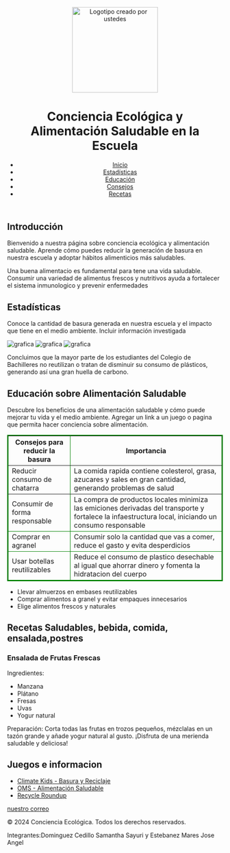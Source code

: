 <!DOCTYPE html>
<html lang="es">
<head>
<meta charset="UTF-8">
<meta name="viewport" content="width=device-width, initial-scale=1.0">
<title>Conciencia Ecológica y Alimentación Saludable</title>
<link rel="stylesheet" href="styles.css">
<script src="script.js" defer></script>
</head>
<body>
<header>
<img src="logo.png" alt="Logotipo creado por ustedes" width="200" height="200">
<h1>Conciencia Ecológica y Alimentación Saludable en la Escuela</h1>
<nav>
<ul>
<li><a href="#inicio">Inicio</a></li>
<li><a href="#estadisticas">Estadísticas</a></li>
<li><a href="#educacion">Educación</a></li>
<li><a href="#consejos">Consejos</a></li>
<li><a href="#recetas">Recetas</a></li>
</ul>
</nav>
</header>
<section id="inicio">
<h2>Introducción</h2>
<p>Bienvenido a nuestra página sobre conciencia ecológica y alimentación saludable. Aprende cómo puedes reducir la generación de basura en nuestra escuela y adoptar hábitos alimenticios más saludables.</p>
<p> Una buena alimentacio es fundamental para tene una vida saludable. Consumir una variedad de alimentus frescos y nutritivos ayuda a fortalecer el sistema inmunologico y prevenir enfermedades</p>
</section>
<section id="estadisticas">
<h2>Estadísticas</h2>
<p>Conoce la cantidad de basura generada en nuestra escuela y el impacto que tiene en el medio ambiente. Incluir información investigada</p>
<img src="CAP1.png" alt="grafica">
<img src="CAP2.png" alt="grafica">
<img src="CAP3.png" alt="grafica">
<p>Concluimos que la mayor parte de los estudiantes del Colegio de Bachilleres no reutilizan o tratan de disminuir su consumo de plásticos, generando así una gran huella de carbono.</p>
<canvas id="graficoBasura"></canvas>
</section>
<section id="educacion">
<h2>Educación sobre Alimentación Saludable</h2>
<p>Descubre los beneficios de una alimentación saludable y cómo puede mejorar tu vida y el medio ambiente. Agregar un link a un juego o pagina que permita hacer conciencia sobre alimentación.</p>
</section>
<table border="2" bordercolor="green">
<section id="consejos">
<tr>
<th>Consejos para reducir la basura</th>
<th>Importancia</th>
</tr>
<tbody>
<tr>
<td>Reducir consumo de chatarra</td>
<td>La comida rapida contiene colesterol, grasa, azucares y sales en gran cantidad, generando problemas de salud</td>
</tr>
</tbody>
<tfoot>
<tr>
<td>Consumir de forma responsable</td>
<td>La compra de productos locales minimiza las emiciones derivadas del transporte y fortalece la infaestructura local, iniciando un consumo responsable</td>
</tr>
<tr>
<td>Comprar en agranel</td>
<td>Consumir solo la cantidad que vas a comer, reduce el gasto y evita desperdicios</td>
</tr>
<tr>
<td>Usar botellas reutilizables</td>
<td>Reduce el consumo de plastico desechable al igual que ahorrar dinero y fomenta la hidratacion del cuerpo</td>
</tr>
<tfoot>
</table>
</tfoot>
<ul>
<li>Llevar almuerzos en embases reutilizables</li>
<li>Comprar alimentos a granel y evitar empaques innecesarios</li>
<li>Elige alimentos frescos y naturales</li>
</ul>
</section>
<section id="recetas">
<h2>Recetas Saludables, bebida, comida, ensalada,postres</h2>
<article>
<h3>Ensalada de Frutas Frescas</h3>
<p>Ingredientes:</p>
<ul>
<li>Manzana</li>
<li>Plátano</li>
<li>Fresas</li>
<li>Uvas</li>
<li>Yogur natural</li>
</ul>
<p>Preparación: Corta todas las frutas en trozos pequeños, mézclalas en un tazón grande y añade yogur natural al gusto. ¡Disfruta de una merienda saludable y deliciosa!</p>
</article>
<h2>Juegos e informacion</h2>
<ul>
<li><a href="https://climatekids.nasa.gov/" target="_blank">Climate Kids - Basura y Reciclaje</a></li>
<li><a href="https://www.who.int/es/campaigns/connecting-the-world-to-combat-coronavirus/healthyathome/healthyathome---healthy-diet" target="_blank">OMS - Alimentación Saludable</a></li>
<li><a href="https://images.nationalgeographic.com/wpf/media-content/richmedia/1/1143/project/dist/desktop.html" target="_blank">Recycle Roundup</a></li>
</ul>
<!-- Agrega más recetas aquí -->
</section>
<section id="contacto">
<a href="mailto:angelestebananezmares2005@gmail.com"> nuestro correo</a>
</section>
<footer>
<p>&copy; 2024 Conciencia Ecológica. Todos los derechos reservados.</p>
<p>Integrantes:Dominguez Cedillo Samantha Sayuri y Estebanez Mares Jose Angel</p>
</footer>
</body>
</html>
